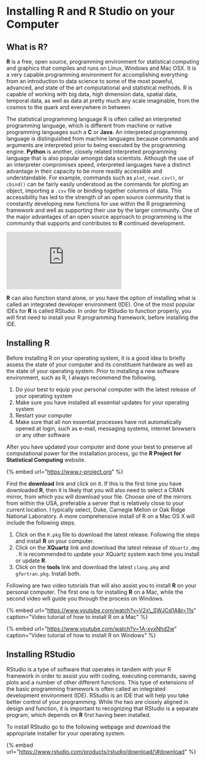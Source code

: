 # Installing R and R Studio on your Computer

## What is R?

**R** is a free, open source, programming environment for statistical computing and graphics that compiles and runs on Linux, Windows and Mac OSX.  It is a very capable programming environment for accomplishing everything from an introduction to data science to some of the most poweful, advanced, and state of the art computational and statistical methods.  R is capable of working with big data, high dimension data, spatial data, temporal data, as well as data at pretty much any scale imaginable, from the cosmos to the quark and everywhere in between.

The statistical programming language R is often called an interpreted programming language, which is different from machine or native programming languages such a **C** or **Java**.  An interpreted programming language is distinguished from machine languages because commands and arguments are interpreted prior to being executed by the programming engine.  **Python** is another, closely related interpreted programming language that is also popular amongst data scientists.  Although the use of an interpreter compromises speed, interpreted languages have a distinct advantage in their capacity to be more readily accessible and understandable.  For example, commands such as `plot`, `read.csv()`, or `cbind()` can be fairly easily understood as the commands for plotting an object, importing a `.csv` file or binding together columns of data.  This accessibility has led to the strength of an open source community that is constantly developing new functions for use within the R programming framework and well as supporting their use by the larger community.  One of the major advantages of an open source approach to programming is the community that supports and contributes to **R** continued development.

![An introduction to open source solutions by Hengl, Wheeler &amp; MacMillan](https://peerj.com/preprints/27127.pdf)





**R** can also function stand alone, or you have the option of installing what is called an integrated developer environment \(IDE\).  One of the most popular IDEs for **R** is called RStudio.  In order for RStudio to function properly, you will first need to install your R programming framework, before installing the IDE.

## Installing R

Before installing R on your operating system, it is a good idea to briefly assess the state of your computer and its constituent hardware as well as the state of your operating system.  Prior to installing a new software environment, such as R, I always recommend the following.

1. Do your best to equip your personal computer with the latest release of your operating system
2. Make sure you have installed all essential updates for your operating system
3. Restart your computer
4. Make sure that all non essential processes have not automatically opened at login, such as e-mail, messaging systems, internet browsers or any other software

After you have updated your computer and done your best to preserve all computational power for the installation process, go the **R Project for Statistical Computing** website.

{% embed url="https://www.r-project.org" %}

Find the **download** link and click on it.  If this is the first time you have downloaded **R**, then it is likely that you will also need to select a CRAN mirror, from which you will download your file.  Choose one of the mirrors from within the USA, preferable a server that is relatively close to your current location.  I typically select, Duke, Carnegie Mellon or Oak Ridge National Laboratory.   A more comprehensive install of R on a Mac OS X will include the following steps.

1. Click on the `R.pkg`  file to download the latest release.  Following the steps and install **R** on your computer.
2. Click on the **XQuartz** link and download the latest release of `XQuartz.dmg` .  It is recommended to update your XQuartz system each time you install or update **R**.
3. Click on the **tools** link and download the latest `clang.pkg` and `gfortran.pkg`. Install both.

Following are two video tutorials that will also assist you to install **R** on your personal computer.  The first one is for installing **R** on a Mac, while the second video will guide you through the process on Windows.

{% embed url="https://www.youtube.com/watch?v=V2x\_SWJCd1A&t=11s" caption="Video tutorial of how to install R on a Mac" %}

{% embed url="https://www.youtube.com/watch?v=1A-xvxNhd2w" caption="Video tutorial of how to install R on Windows" %}

## Installing RStudio

RStudio is a type of software that operates in tandem with your R framework in order to assist you with coding, executing commands, saving plots and a number of other different functions.  This type of extensions of the basic programming framework is often called an integrated development environment \(IDE\). RStudio is an IDE that will help you take better control of your programming.  While the two are closely aligned in design and function, it is important to recognizing that RStudio is a separate program, which depends on **R** first having been installed.

To install RStudio go to the following webpage and download the appropriate installer for your operating system.  

{% embed url="https://www.rstudio.com/products/rstudio/download/\#download" %}





